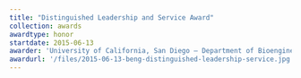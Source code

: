```yaml
---
title: "Distinguished Leadership and Service Award"
collection: awards
awardtype: honor
startdate: 2015-06-13
awarder: 'University of California, San Diego — Department of Bioengineering'
awardurl: '/files/2015-06-13-beng-distinguished-leadership-service.jpg'
---
```

